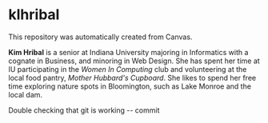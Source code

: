 # klhribal
This repository was automatically created from Canvas.

**Kim Hribal** is a senior at Indiana University majoring in Informatics with a cognate in Business, and minoring in Web Design. She has spent her time at IU participating in the *Women In Computing* club and volunteering at the local food pantry, *Mother Hubbard's Cupboard*. She likes to spend her free time exploring nature spots in Bloomington, such as Lake Monroe and the local dam. 

Double checking that git is working -- commit

